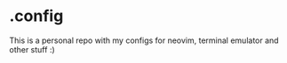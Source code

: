 # .config
This is a personal repo with my configs for neovim, terminal emulator and other stuff :) 
